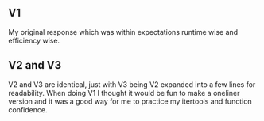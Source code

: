 ## V1

My original response which was within expectations runtime wise and efficiency wise.

## V2 and V3

V2 and V3 are identical, just with V3 being V2 expanded into a few lines for readability.
When doing V1 I thought it would be fun to make a oneliner version and it was a good way
for me to practice my itertools and function confidence.
